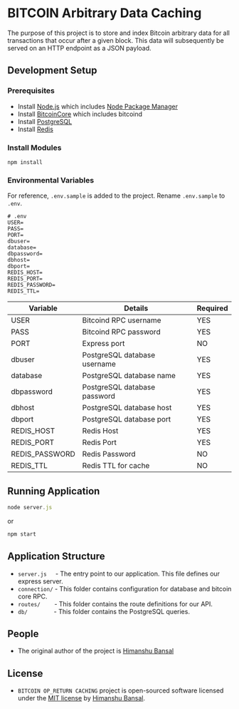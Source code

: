 # BITCOIN Arbitrary Data Caching

The purpose of this project is to store and index Bitcoin arbitrary data for all transactions that occur after a given block. This data will subsequently be served on an HTTP endpoint as a JSON payload.

## Development Setup

### Prerequisites


- Install [Node.js] which includes [Node Package Manager][npm]
- Install [BitcoinCore] which includes bitcoind
- Install [PostgreSQL]
- Install [Redis]


### Install Modules

```console
npm install 
```

### Environmental Variables

For reference, `.env.sample` is added to the project. Rename `.env.sample` to `.env`.

```shell
# .env
USER=
PASS=
PORT=
dbuser=
database=
dbpassword=
dbhost=
dbport=
REDIS_HOST=
REDIS_PORT=
REDIS_PASSWORD=
REDIS_TTL=
````

| Variable       | Details                        | Required
| -------------- | -------------------------------| ---------
| USER           | Bitcoind RPC username          |   YES       
| PASS           | Bitcoind RPC password          |   YES
| PORT           | Express port                   |   NO
| dbuser         | PostgreSQL database username   |   YES                         
| database       | PostgreSQL database name       |   YES              
| dbpassword     | PostgreSQL database password   |   YES                   
| dbhost         | PostgreSQL database host       |   YES
| dbport         | PostgreSQL database port       |   YES             
| REDIS_HOST     | Redis Host                     |   YES
| REDIS_PORT     | Redis Port                     |   YES
| REDIS_PASSWORD | Redis Password                 |   NO
| REDIS_TTL      | Redis TTL for cache            |   NO


## Running Application 

```javascript
node server.js 
````

or 

```javascript
npm start
````

## Application Structure

- `server.js`&nbsp; &nbsp; &nbsp;- The entry point to our application. This file defines our express server.
- `connection/`   - This folder contains configuration for database and bitcoin core RPC.
- `routes/`&nbsp; &nbsp; &nbsp; &nbsp; - This folder contains the route definitions for our API.
- `db/`&nbsp; &nbsp; &nbsp; &nbsp; &nbsp; &nbsp; &nbsp; &nbsp;- This folder contains the PostgreSQL queries.

## People

- The original author of the project is [Himanshu Bansal](https://github.com/Skillnter)

## License

- `BITCOIN OP_RETURN CACHING` project is open-sourced software licensed under the [MIT license](LICENSE) by [Himanshu Bansal].

[node.js]: https://nodejs.org/
[BitcoinCore]: https://bitcoin.org/en/bitcoin-core/
[npm]: https://www.npmjs.com/get-npm
[PostgreSQL]: https://www.postgresql.org/
[Redis]: https://redis.io/
[Himanshu Bansal]: https://github.com/Skillnter/